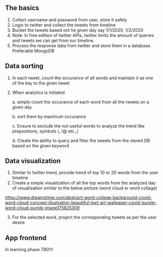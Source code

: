## The basics
1. Collect username and password from user, store it safely
2. Login to twitter and collect the tweets from timeline
3. Bucket the tweets based ont he given day say 1/1/2020, 1/2/2020
4. Note: In free edition of twitter APIs, twitter limits the amount of queries and tweets we can get from our timeline. 
5. Process the response data from twitter and store them in a database. Preferable MongoDB
## Data sorting
1. In each tweet, count the occurance of all words and maintain it as one of the key to the given tweet
2. When analytics is initiated

    a. simply count the occurance of each word from all the tweets on a given day

    b. sort them by maximum occurance

    c. Ensure to exclude the not useful words to analyze the trend like prepositions, symbols (,.!@ etc.,)

    d. Create the ability to query and filter the tweets from the stored DB based on the given keyword
## Data visualization
1. Similar to twitter trend, provide trend of top 10 or 20 words from the user timeline
2. Create a simple visualization of all the top words from the analyzed day of visualization similar to the below picture (word cloud or word collage)

https://www.dreamstime.com/abstract-word-collage-background-covid-word-cloud-concept-illustration-beautiful-text-art-wallpaper-covid-purple-word-cloud-purple-image175825309

3. For the selected word, project the corresponding tweets as per the user desire

## App frontend
In learning phase.TBD!!! 

